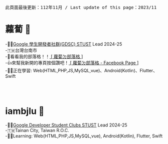 <pre>此頁面最後更新：112年11月 / Last update of this page：2023/11</pre>


<h1>蘿蔔 🥕</h1>
-🙋‍♂️<a href="https://gdsc-stust.web.app">Google 學生開發者社群(GDSC) STUST</a> Lead 2024-25<br>
-🇹🇼台灣台南市<br>
-📝看看我的部落格！！<a href="https://iambjlu.blogspot.com"> [ 蘿蔔ㄉ部落格 ] </a><br>
-👍來幫我新開的專頁按個讚吧！<a href="https://www.facebook.com/iambjlu.blog"> [ 蘿蔔ㄉ部落格 - Facebook Page ] </a><br>
-👨‍💻正在學習: Web(HTML,PHP,JS,MySQL,vue)、Android(Kotlin)、Flutter、Swift

<br><br>


<h1>iambjlu 🥕</h1>
-🙋‍♂️<a href="https://gdsc.community.dev/southern-taiwan-university-of-science-and-technology/">Google Developer Student Clubs STUST</a> Lead 2024-25<BR>
-🇹🇼Tainan City, Taiwan R.O.C.<br>
-👨‍💻Learning: Web(HTML,PHP,JS,MySQL,vue), Android(Kotlin), Flutter, Swift

